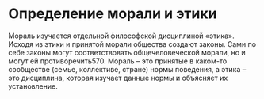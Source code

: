 # Определение морали и этики

Мораль изучается отдельной философской дисциплиной «этика». Исходя из этики и принятой морали общества создают законы. Сами по себе законы могут соответствовать общечеловеческой морали, но и могут ей противоречить570. Мораль – это принятые в каком-то сообществе (семье, коллективе, стране) нормы поведения, а этика – это дисциплина, которая изучает данные нормы и объясняет их установление.
